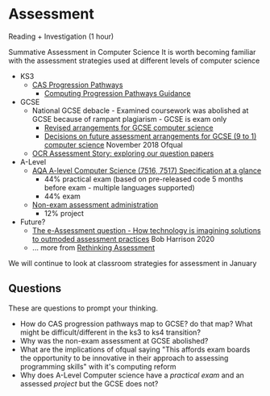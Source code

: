 Assessment
==========

Reading + Investigation (1 hour)

Summative Assessment in Computer Science
It is worth becoming familiar with the assessment strategies used at different levels of computer science

* KS3
    * [CAS Progression Pathways](https://www.computingatschool.org.uk/data/quick_start_secondary/progression_path.pdf)
        * [Computing Progression Pathways Guidance](https://magpie.education/computing_faq7b.html)
* GCSE
    * National GCSE debacle - Examined coursework was abolished at GCSE because of rampant plagiarism - GCSE is exam only
        * [Revised arrangements for GCSE computer science](https://www.gov.uk/government/news/revised-arrangements-for-gcse-computer-science)
        * [Decisions on future assessment arrangements for GCSE (9 to 1) computer science](https://assets.publishing.service.gov.uk/government/uploads/system/uploads/attachment_data/file/779004/Decision_GCSE_computer_science_6464_1_ADD.pdf) November 2018 Ofqual
    * [OCR Assessment Story: exploring our question papers](https://www.ocr.org.uk/Images/562109-assessment-story-exploring-our-question-papers.pdf)
* A-Level
    * [AQA A-level Computer Science (7516, 7517) Specification at a glance](https://www.aqa.org.uk/subjects/computer-science-and-it/as-and-a-level/computer-science-7516-7517/specification-at-a-glance)
        * 44% practical exam (based on pre-released code 5 months before exam - multiple languages supported)
        * 44% exam
    * [Non-exam assessment administration](https://www.aqa.org.uk/subjects/computer-science-and-it/as-and-a-level/computer-science-7516-7517/non-exam-assessment-administration)
        * 12% project
* Future?
    * [The e-Assessment question - How technology is imagining solutions to outmoded assessment practices](https://bigeducation.org/rethinking-blogs/the-e-assessment-question/) Bob Harrison 2020
    * ... more from [Rethinking Assessment](https://bigeducation.org/blogs-ra/)

We will continue to look at classroom strategies for assessment in January


Questions
---------

These are questions to prompt your thinking.

* How do CAS progression pathways map to GCSE? do that map? What might be difficult/different in the ks3 to ks4 transition?
* Why was the non-exam assessment at GCSE abolished?
* What are the implications of ofqual saying "This affords exam boards the opportunity to be innovative in their approach to assessing programming skills" with it's computing reform
* Why does A-Level Computer science have a _practical exam_ and an assessed _project_ but the GCSE does not?
